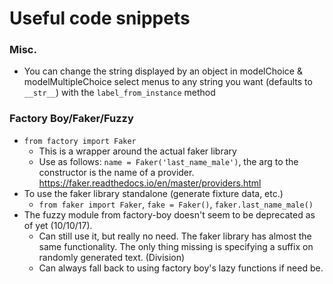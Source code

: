 # Useful code snippets

### Misc.
* You can change the string displayed by an object in modelChoice & modelMultipleChoice select menus to any string you want (defaults to `__str__`) with the `label_from_instance` method

### Factory Boy/Faker/Fuzzy
* `from factory import Faker`
    * This is a wrapper around the actual faker library
    * Use as follows: `name = Faker('last_name_male')`, the arg to the constructor is the name of a provider. https://faker.readthedocs.io/en/master/providers.html
* To use the faker library standalone (generate fixture data, etc.)
    * `from faker import Faker`, `fake = Faker()`, `faker.last_name_male()`
* The fuzzy module from factory-boy doesn't seem to be deprecated as of yet (10/10/17).
    * Can still use it, but really no need. The faker library has almost the same functionality. The only thing missing is specifying a suffix on randomly generated text. (Division)
    * Can always fall back to using factory boy's lazy functions if need be.
